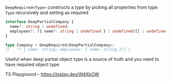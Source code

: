 `DeepRequired<Type>` constructs a type by picking all properties from type `Type` recursively and setting as required

```ts
interface DeepPartialCompany {
  name?: string | undefined;
  employees?: ({ name?: string | undefined } | undefined)[] | undefined;
}

type Company = DeepRequired<DeepPartialCompany>;
//   ^? { name: string; employees: { name: string }[] }
```

Useful when deep partial object type is a source of truth and you need to have required object type

TS Playground – https://tsplay.dev/W4XkOW
